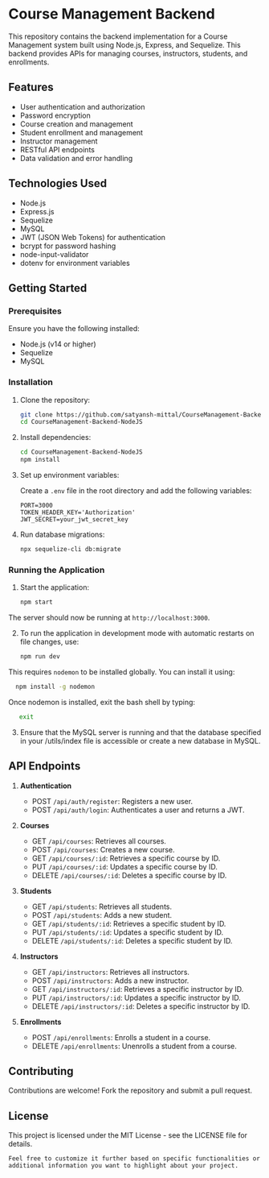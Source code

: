 # Course Management Backend

This repository contains the backend implementation for a Course Management system built using Node.js, Express, and Sequelize. This backend provides APIs for managing courses, instructors, students, and enrollments.

## Features

- User authentication and authorization
- Password encryption
- Course creation and management
- Student enrollment and management
- Instructor management
- RESTful API endpoints
- Data validation and error handling

## Technologies Used

- Node.js
- Express.js
- Sequelize
- MySQL
- JWT (JSON Web Tokens) for authentication
- bcrypt for password hashing
- node-input-validator
- dotenv for environment variables

## Getting Started

### Prerequisites

Ensure you have the following installed:

- Node.js (v14 or higher)
- Sequelize
- MySQL

### Installation

1. Clone the repository:
   ```bash
   git clone https://github.com/satyansh-mittal/CourseManagement-Backend-NodeJS.git
   cd CourseManagement-Backend-NodeJS

2. Install dependencies:
   ```bash
   cd CourseManagement-Backend-NodeJS
   npm install
   ```


3. Set up environment variables:

   Create a `.env` file in the root directory and add the following variables:
   ```plaintext
   PORT=3000
   TOKEN_HEADER_KEY='Authorization'
   JWT_SECRET=your_jwt_secret_key
   ```
4. Run database migrations:
   ```bash
   npx sequelize-cli db:migrate

### Running the Application

1. Start the application:
   ```bash
   npm start
  The server should now be running at `http://localhost:3000`.

2. To run the application in development mode with automatic restarts on file changes, use:
   ```bash
   npm run dev

  This requires `nodemon` to be installed globally. You can install it using:
  ```bash
    npm install -g nodemon
  ```

  Once nodemon is installed, exit the bash shell by typing:
  ```bash
     exit
  ```

3. Ensure that the MySQL server is running and that the database specified in your /utils/index file is accessible or create a new database in MySQL.


## API Endpoints

1. **Authentication**
   - POST `/api/auth/register`: Registers a new user.
   - POST `/api/auth/login`: Authenticates a user and returns a JWT.

2. **Courses**
   - GET `/api/courses`: Retrieves all courses.
   - POST `/api/courses`: Creates a new course.
   - GET `/api/courses/:id`: Retrieves a specific course by ID.
   - PUT `/api/courses/:id`: Updates a specific course by ID.
   - DELETE `/api/courses/:id`: Deletes a specific course by ID.

3. **Students**
   - GET `/api/students`: Retrieves all students.
   - POST `/api/students`: Adds a new student.
   - GET `/api/students/:id`: Retrieves a specific student by ID.
   - PUT `/api/students/:id`: Updates a specific student by ID.
   - DELETE `/api/students/:id`: Deletes a specific student by ID.

4. **Instructors**
   - GET `/api/instructors`: Retrieves all instructors.
   - POST `/api/instructors`: Adds a new instructor.
   - GET `/api/instructors/:id`: Retrieves a specific instructor by ID.
   - PUT `/api/instructors/:id`: Updates a specific instructor by ID.
   - DELETE `/api/instructors/:id`: Deletes a specific instructor by ID.

5. **Enrollments**
   - POST `/api/enrollments`: Enrolls a student in a course.
   - DELETE `/api/enrollments`: Unenrolls a student from a course.

## Contributing
  Contributions are welcome! Fork the repository and submit a pull request.

## License
This project is licensed under the MIT License - see the LICENSE file for details.
```vbnet
Feel free to customize it further based on specific functionalities or additional information you want to highlight about your project.
```

